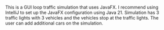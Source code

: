 This is a GUI loop traffic simulation that uses JavaFX. I recommend using IntelliJ to set up the JavaFX configuration using Java 21. Simulation has 3 traffic lights with 3 vehicles and the vehicles stop at the traffic lights. The user can add additional cars on the simulation.
